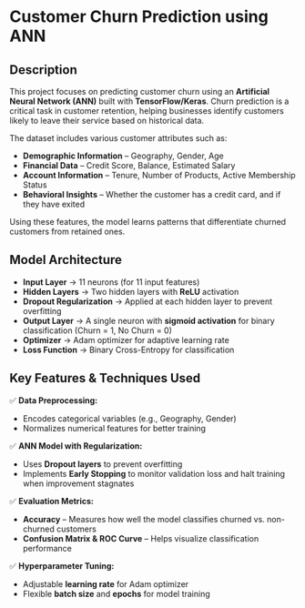 # Customer Churn Prediction using ANN  

## Description  
This project focuses on predicting customer churn using an **Artificial Neural Network (ANN)** built with **TensorFlow/Keras**. Churn prediction is a critical task in customer retention, helping businesses identify customers likely to leave their service based on historical data.  

The dataset includes various customer attributes such as:  
- **Demographic Information** – Geography, Gender, Age  
- **Financial Data** – Credit Score, Balance, Estimated Salary  
- **Account Information** – Tenure, Number of Products, Active Membership Status  
- **Behavioral Insights** – Whether the customer has a credit card, and if they have exited  

Using these features, the model learns patterns that differentiate churned customers from retained ones.  

## Model Architecture  
- **Input Layer** → 11 neurons (for 11 input features)  
- **Hidden Layers** → Two hidden layers with **ReLU** activation  
- **Dropout Regularization** → Applied at each hidden layer to prevent overfitting  
- **Output Layer** → A single neuron with **sigmoid activation** for binary classification (Churn = 1, No Churn = 0)  
- **Optimizer** → Adam optimizer for adaptive learning rate  
- **Loss Function** → Binary Cross-Entropy for classification  

## Key Features & Techniques Used  
✅ **Data Preprocessing:**  
- Encodes categorical variables (e.g., Geography, Gender)  
- Normalizes numerical features for better training  

✅ **ANN Model with Regularization:**  
- Uses **Dropout layers** to prevent overfitting  
- Implements **Early Stopping** to monitor validation loss and halt training when improvement stagnates  

✅ **Evaluation Metrics:**  
- **Accuracy** – Measures how well the model classifies churned vs. non-churned customers  
- **Confusion Matrix & ROC Curve** – Helps visualize classification performance  

✅ **Hyperparameter Tuning:**  
- Adjustable **learning rate** for Adam optimizer  
- Flexible **batch size** and **epochs** for model training  
